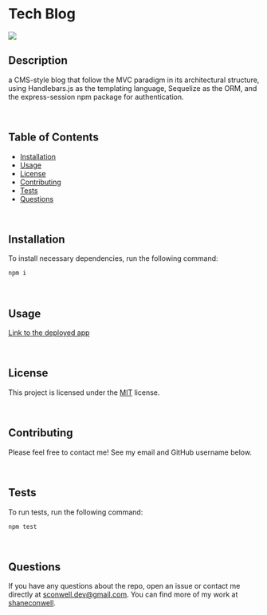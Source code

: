 # Tech Blog

  <a href="https://opensource.org/licenses/MIT" alt="License">
        <img src="https://img.shields.io/badge/license-MIT-brightgreen" /></a>
  
  ## Description
  a CMS-style blog that follow the MVC paradigm in its architectural structure, using Handlebars.js as the templating language, Sequelize as the ORM, and the express-session npm package for authentication.

<br>

  ## Table of Contents
  - [Installation](#installation)
  - [Usage](#usage)
  - [License](#license)
  - [Contributing](#Contributing)
  - [Tests](Test)
  - [Questions](Questions)

<br>

  ## Installation
  To install necessary dependencies, run the following command:
   ``` md
   npm i
   ```
<br>

  ## Usage

 [Link to the deployed app]()
 
</br>

  ## License
  This project is licensed under the [MIT](https://opensource.org/licenses/MIT) license.

<br>

  ## Contributing
  Please feel free to contact me! See my email and GitHub username below.

<br>

  ## Tests
  To run tests, run the following command:

  ``` md
  npm test
  ```
<br>

  ## Questions
  If you have any questions about the repo, open an issue or contact me directly at <sconwell.dev@gmail.com>. You can find more of my work at [shaneconwell](https://github.com/shaneconwell).

  
